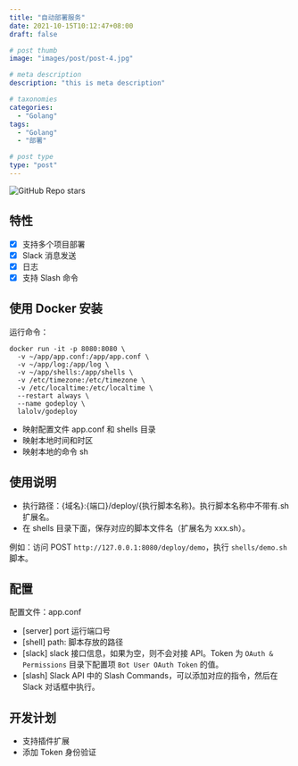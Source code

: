 ```yaml
---
title: "自动部署服务"
date: 2021-10-15T10:12:47+08:00
draft: false

# post thumb
image: "images/post/post-4.jpg"

# meta description
description: "this is meta description"

# taxonomies
categories:
  - "Golang"
tags:
  - "Golang"
  - "部署"

# post type
type: "post"
---
```


![GitHub Repo stars](https://img.shields.io/github/stars/lalolv/godeploy?style=social)

## 特性

- [x] 支持多个项目部署
- [x] Slack 消息发送
- [x] 日志
- [x] 支持 Slash 命令

## 使用 Docker 安装

运行命令：

```doc
docker run -it -p 8080:8080 \
  -v ~/app/app.conf:/app/app.conf \
  -v ~/app/log:/app/log \
  -v ~/app/shells:/app/shells \
  -v /etc/timezone:/etc/timezone \
  -v /etc/localtime:/etc/localtime \
  --restart always \
  --name godeploy \
  lalolv/godeploy
```

- 映射配置文件 app.conf 和 shells 目录
- 映射本地时间和时区
- 映射本地的命令 sh

## 使用说明

- 执行路径：{域名}:{端口}/deploy/{执行脚本名称}。执行脚本名称中不带有.sh 扩展名。
- 在 shells 目录下面，保存对应的脚本文件名（扩展名为 xxx.sh）。

例如：访问 POST `http://127.0.0.1:8080/deploy/demo`，执行 `shells/demo.sh` 脚本。

## 配置

配置文件：app.conf

- [server] port 运行端口号
- [shell] path: 脚本存放的路径
- [slack] slack 接口信息，如果为空，则不会对接 API。Token 为 `OAuth & Permissions` 目录下配置项 `Bot User OAuth Token` 的值。
- [slash] Slack API 中的 Slash Commands，可以添加对应的指令，然后在 Slack 对话框中执行。

## 开发计划

- 支持插件扩展
- 添加 Token 身份验证
